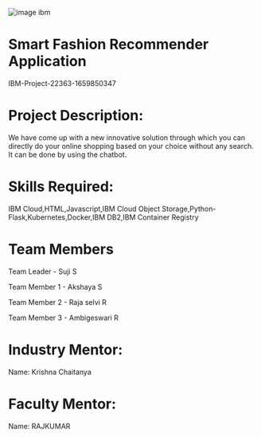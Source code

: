 ![image ibm](https://user-images.githubusercontent.com/112753888/200737525-574b4939-e7b6-4357-a68f-995465ec3324.svg)

# Smart Fashion Recommender Application
IBM-Project-22363-1659850347

# Project Description:

We have come up with a new innovative solution through which you can directly do your online shopping based on your choice without any search. It can be done by using the chatbot.

# Skills Required:

IBM Cloud,HTML,Javascript,IBM Cloud Object Storage,Python-Flask,Kubernetes,Docker,IBM DB2,IBM Container Registry

# Team Members

Team Leader - Suji S

Team Member 1 - Akshaya S

Team Member 2 - Raja selvi R

Team Member 3 - Ambigeswari R

# Industry Mentor:

Name: Krishna Chaitanya

# Faculty Mentor:

Name: RAJKUMAR
